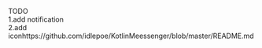 TODO  
1.add notification  
2.add iconhttps://github.com/idlepoe/KotlinMeessenger/blob/master/README.md
